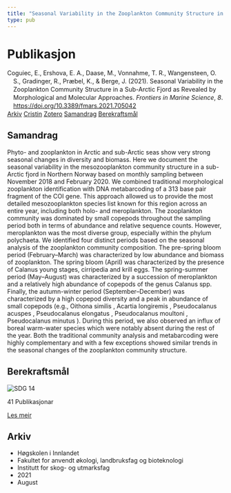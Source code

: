 ```yaml
---
title: "Seasonal Variability in the Zooplankton Community Structure in a Sub-Arctic Fjord as Revealed by Morphological and Molecular Approaches"
type: pub
---
```

<h1>Publikasjon</h1>
<article id="csl-bib-container-8HKIATZ6" class="csl-bib-container">
  <div class="csl-bib-body" style="line-height: 1.35; padding-left: 1em; text-indent:-1em;">
  <div class="csl-entry">Coguiec, E., Ershova, E. A., Daase, M., Vonnahme, T. R., Wangensteen, O. S., Gradinger, R., Pr&#xE6;bel, K., &amp; Berge, J. (2021). Seasonal Variability in the Zooplankton Community Structure in a Sub-Arctic Fjord as Revealed by Morphological and Molecular Approaches. <i>Frontiers in Marine Science</i>, <i>8</i>. <a href="https://doi.org/10.3389/fmars.2021.705042">https://doi.org/10.3389/fmars.2021.705042</a></div>
</div>
  <div class="csl-bib-buttons">
    <a href="#taxonomy-article-8HKIATZ6" class="csl-bib-button">Arkiv</a>
    <a href="https://app.cristin.no/results/show.jsf?id=1926330" alt="Cristin URL" class="csl-bib-button">Cristin</a>
    <a href="http://zotero.org/groups/5022929/items/8HKIATZ6" alt="Zotero URL" class="csl-bib-button">Zotero</a>
    <a href="#abstract-article-8HKIATZ6" class="csl-bib-button">Samandrag</a>
    <a href="#sdg-article-8HKIATZ6" class="csl-bib-button">Berekraftsmål</a>
  </div>
  <div id="csl-bib-meta-container-8HKIATZ6"></div>
</article>
<div id="csl-bib-meta-8HKIATZ6" class="csl-bib-meta">
  <article id="abstract-article-8HKIATZ6" class="abstract-article">
    <h1>Samandrag</h1>
    Phyto- and zooplankton in Arctic and sub-Arctic seas show very strong seasonal changes in diversity and biomass. Here we document the seasonal variability in the mesozooplankton community structure in a sub-Arctic fjord in Northern Norway based on monthly sampling between November 2018 and February 2020. We combined traditional morphological zooplankton identification with DNA metabarcoding of a 313 base pair fragment of the COI gene. This approach allowed us to provide the most detailed mesozooplankton species list known for this region across an entire year, including both holo- and meroplankton. The zooplankton community was dominated by small copepods throughout the sampling period both in terms of abundance and relative sequence counts. However, meroplankton was the most diverse group, especially within the phylum polychaeta. We identified four distinct periods based on the seasonal analysis of the zooplankton community composition. The pre-spring bloom period (February–March) was characterized by low abundance and biomass of zooplankton. The spring bloom (April) was characterized by the presence of Calanus young stages, cirripedia and krill eggs. The spring-summer period (May–August) was characterized by a succession of meroplankton and a relatively high abundance of copepods of the genus Calanus spp. Finally, the autumn-winter period (September–December) was characterized by a high copepod diversity and a peak in abundance of small copepods (e.g., Oithona similis , Acartia longiremis , Pseudocalanus acuspes , Pseudocalanus elongatus , Pseudocalanus moultoni , Pseudocalanus minutus ). During this period, we also observed an influx of boreal warm-water species which were notably absent during the rest of the year. Both the traditional community analysis and metabarcoding were highly complementary and with a few exceptions showed similar trends in the seasonal changes of the zooplankton community structure.
  </article>
  <article id="sdg-article-8HKIATZ6" class="sdg-article">
    <h1>Berekraftsmål</h1>
    <div class="sdg-container"><div id="sdg14" class="sdg">
<img src="{{< params subfolder >}}images/sdg/sdg14_no.png" class="image" alt="SDG 14">
<div class="sdg-overlay">
<p class="sdg-publication-count"><span>41</span> Publikasjonar</p>
<p><a href="https://www.fn.no/om-fn/fns-baerekraftsmaal/livet-i-havet?lang=nno-NO" class="sdg-read-more">Les meir</a></p>
</div>
</div></div>
  </article>
  <article id="taxonomy-article-8HKIATZ6" class="taxonomy-article">
    <h1>Arkiv</h1>
    <ul>
      <li>Høgskolen i Innlandet</li>
      <li>Fakultet for anvendt økologi, landbruksfag og bioteknologi</li>
      <li>Institutt for skog- og utmarksfag</li>
      <li>2021</li>
      <li>August</li>
    </ul>
  </article>
</div>
